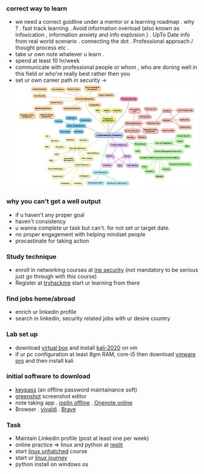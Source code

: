 ### correct way to learn 
 - we need a correct guidline under a mentor or  a learning roadmap . why ?
   . fast track learning
   . Avoid information overload (also known as infoxication , information anxiety and info explosion )
   . UpTo Date info from real world scenario
   . connecting the dot 
   . Professional approach  / thought process etc .
 - take ur own note whatever u learn .
 - spend at least 10 hr/week
 - communicate with professional people or whom , who are doning well in this field or who're really best rather then you 
 - set ur own career path in security -> ![career path image](../Images/cybr_sec_career_path.jpeg) 

 
### why you can't get a well output 
 - if u haven't any proper goal
 - haven't consistency 
 - u wanna complete ur task but can't.  for not set ur target date.
 - no proper engagement with helping mindset people 
 - procastinate for taking action
 

### Study technique 
 - enroll in networking courses at [ine security](https://my.ine.com/Networking/courses/d5652c82/ipv4-addressing-subnetting) (not mandatory to be serious just go through with this course)
 - Register at [tryhackme](https://tryhackme.com/hacktivities) start ur learning from there 


### find jobs home/abroad 
 - enrich ur linkedin profile 
 - search in linkedin, security related jobs with ur desire country

### Lab set up 
 - download [virtual box](https://www.virtualbox.org/wiki/Downloads) and install [kali-2020](https://kali.download/virtual-images/kali-2022.3/kali-linux-2022.3-virtualbox-amd64.7z) on vm 
 - if ur pc configuration at least 8gm RAM, core-i5 then download [vmware pro](https://customerconnect.vmware.com/en/downloads/info/slug/desktop_end_user_computing/vmware_workstation_pro/16_0#product_downloads) and then install kali


### initial software to download
 - [keypass]( https://keepass.info/download.html) (an offline password maintainance soft)
 - [greenshot](https://getgreenshot.org/downloads/) screenshot editor
 - note taking app 
   . [joplin offline](https://joplinapp.org/)
   . [Onenote online](https://www.onenote.com/download)
 - Browser
   . [vivaldi](https://downloads.vivaldi.com/stable/Vivaldi.5.4.2753.51.x64.exe) 
   . [Brave](https://laptop-updates.brave.com/latest/winx64)


### Task
 - Maintain Linkedin profile  (post at least one per week)
 - online practice =>  linux and python at [replit](https://replit.com/)
 - start [linux unhatched](https://www.netacad.com/courses/os-it/ndg-linux-unhatched) course
 - start ur [linux journey](https://linuxjourney.com/lesson/the-shell)
 - python install on windows os
